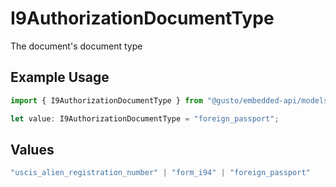 # I9AuthorizationDocumentType

The document's document type

## Example Usage

```typescript
import { I9AuthorizationDocumentType } from "@gusto/embedded-api/models/components/i9authorization.js";

let value: I9AuthorizationDocumentType = "foreign_passport";
```

## Values

```typescript
"uscis_alien_registration_number" | "form_i94" | "foreign_passport"
```